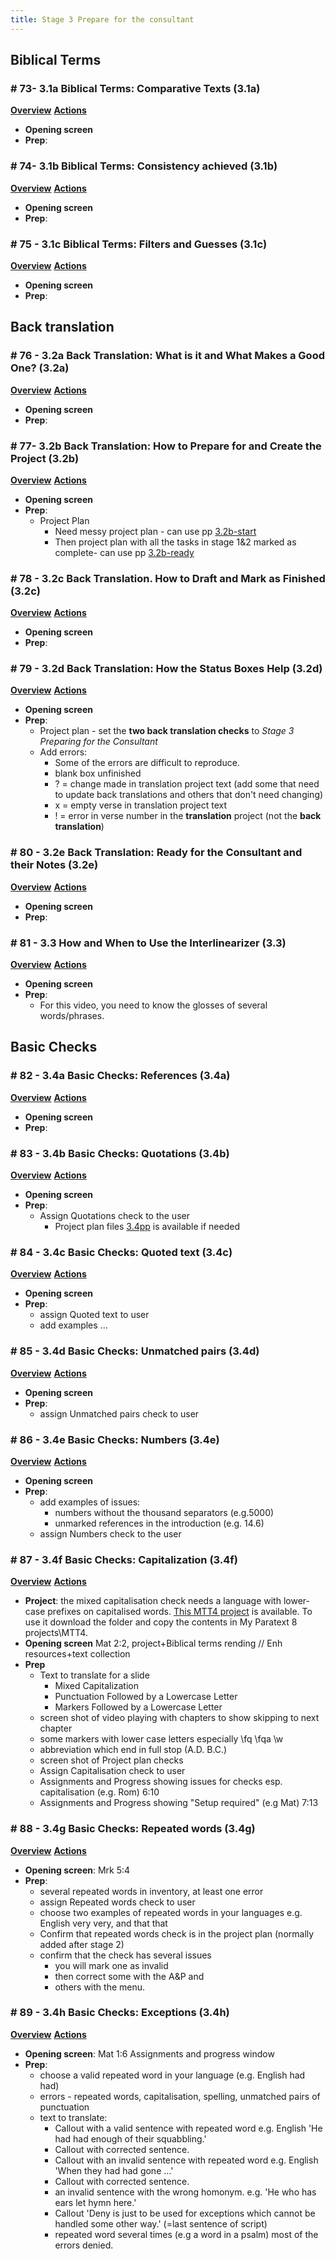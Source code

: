 ```yaml
---
title: Stage 3 Prepare for the consultant
---
```

## Biblical Terms

### \# 73- 3.1a	Biblical Terms: Comparative Texts (3.1a)
[**Overview**](https://drive.google.com/file/d/1ChMwYAlpddW3ImuNg07k8MnHzZsXJjp0/view?usp=sharing) [**Actions**](https://drive.google.com/file/d/1FmERTYoItLWt5H_CbSX2BryQ9y3I8jnz/view?usp=sharing)  
- **Opening screen**  
- **Prep**: 

### \# 74- 3.1b	Biblical Terms: Consistency achieved (3.1b)
[**Overview**](https://drive.google.com/file/d/1bKh8vATiNrlMKznJtoKLznsZfLCmGvDz/view?usp=sharing) [**Actions**](https://drive.google.com/file/d/1qR0lWyNK5zP1jK3_AAvhlMoEpfjCwRdL/view?usp=sharing)  
- **Opening screen**  
- **Prep**: 

### \# 75 - 3.1c	Biblical Terms: Filters and Guesses (3.1c)
[**Overview**](https://drive.google.com/file/d/1Fh2F1HSnMGwEjc2KQFB3cs4zxc_v1F3L/view?usp=sharing) [**Actions**](https://drive.google.com/file/d/1RWskQaEri25NF2gUjim-tSYHJCiGiDv6/view?usp=sharing)  
- **Opening screen**  
- **Prep**: 

## Back translation

### \# 76 - 3.2a	Back Translation: What is it and What Makes a Good One? (3.2a)
[**Overview**](https://drive.google.com/file/d/1Ut4Fi3xewOMpIYfPqv0CrTiPXSlvahOH/view?usp=sharing) [**Actions**](https://drive.google.com/file/d/1B5eEMZbmI5ovdsg8dolub8AFKc8m6jOw/view?usp=sharing)  
- **Opening screen**  
- **Prep**: 

### \# 77- 3.2b	Back Translation: How to Prepare for and Create the Project (3.2b)
[**Overview**](https://drive.google.com/file/d/1Ut4Fi3xewOMpIYfPqv0CrTiPXSlvahOH/view?usp=sharing) [**Actions**](https://drive.google.com/file/d/1B5eEMZbmI5ovdsg8dolub8AFKc8m6jOw/view?usp=sharing)  
- **Opening screen**  
- **Prep**: 
  - Project Plan
      - Need messy project plan - can use pp [3.2b-start](https://drive.google.com/file/d/1JKaOv2CoYQbVCjnMlLUfJ8BQKxxyR1fo/view?usp=sharing)
      - Then project plan with all the tasks in stage 1&2 marked as complete- can use pp [3.2b-ready](https://drive.google.com/file/d/1ermidSwoEXT0DLPlkfZcwYOSHd65hq4j/view?usp=sharing)

### \# 78 - 3.2c	Back Translation. How to Draft and Mark as Finished (3.2c)
[**Overview**](https://drive.google.com/file/d/14yVZ78lDv6CV0hGUY-0bf2lMx2JJOcB-/view?usp=sharing) [**Actions**](https://drive.google.com/file/d/1w33FriBe0YoxqakcQ11-PxxvHUr9UTam/view?usp=sharing)  
- **Opening screen**  
- **Prep**: 

### \# 79 - 3.2d	Back Translation: How the Status Boxes Help (3.2d)
[**Overview**](https://drive.google.com/file/d/1rR3nng9cp73zHRJ0kR6HUyW9MaYaxRCj/view?usp=sharing) [**Actions**](https://drive.google.com/file/d/189aC-9d30QC-7sfEBnRXDMvGw8axVG1g/view?usp=sharing)  
- **Opening screen**  
- **Prep**: 
  - Project plan - set the **two back translation checks** to *Stage 3 Preparing for the Consultant*
  - Add errors:
      - Some of the errors are difficult to reproduce.
      - blank box unfinished
      - ? = change made in translation project text (add some that need to update back translations and others that don't need changing)
      - x = empty verse in translation project text
      - ! = error in verse number in the **translation** project (not the **back translation**)
### \# 80 - 3.2e	Back Translation: Ready for the Consultant and their Notes (3.2e)
[**Overview**](https://drive.google.com/file/d/1h0u3gWIrjZ9Y5CU6SB3XyphkZ6kUGrUz/view?usp=sharing) [**Actions**](https://drive.google.com/file/d/1_S2ABiwvdD3j9lGPJM1GAvWJJsD9XZSR/view?usp=sharing)  
- **Opening screen**  
- **Prep**: 

### \# 81 - 3.3	How and When to Use the Interlinearizer (3.3)
[**Overview**](https://drive.google.com/file/d/1Fdb2d350wJpfHEJHuD2IqyTs7nKOZk6E/view?usp=sharing) [**Actions**](https://drive.google.com/file/d/1GODfpqGxCiNJ9iP2-IxhhPRhvTuHAMoG/view?usp=sharing)  
- **Opening screen**  
- **Prep**: 
  - For this video, you need to know the glosses of several words/phrases.  

## Basic Checks
### \# 82 - 3.4a	Basic Checks: References (3.4a)
[**Overview**](https://drive.google.com/file/d/1vSEa7hlKoQ6GYwynVjRXW4p5CZDQdnPO/view?usp=sharing) [**Actions**](https://drive.google.com/file/d/1w5jn5agAbs28U4_mEiGHOkNI9NktPZdE/view?usp=sharing)  
- **Opening screen**  
- **Prep**: 

### \# 83 - 3.4b	Basic Checks: Quotations (3.4b)
[**Overview**](https://drive.google.com/file/d/1w-itplqXiLbBsgvzWnnA09YSdNomB0CB/view?usp=sharing) [**Actions**](https://drive.google.com/file/d/1NZ98kX0JeVBqsAMV3JxtrlQgBnecUEPD/view?usp=sharing)  
- **Opening screen**  
- **Prep**: 
  - Assign Quotations check to the user 
    - Project plan files [3.4pp](https://drive.google.com/file/d/1tmfbgHybaw157SO5Tt0MqVJEABVKWgc4/view?usp=sharing) is available if needed

### \# 84 - 3.4c	Basic Checks: Quoted text (3.4c)
[**Overview**](https://drive.google.com/file/d/1Gw9rKcF3qOu_y12EbqLj_JHNsaTeQp4w/view?usp=sharing) [**Actions**](https://drive.google.com/file/d/15c4-ALpfWi_iRbfNUJYFBrTf_0d_lSaJ/view?usp=sharing)  
- **Opening screen**  
- **Prep**: 
  - assign Quoted text to user
  - add examples ...

### \# 85 - 3.4d	Basic Checks: Unmatched pairs (3.4d)
[**Overview**](https://drive.google.com/file/d/18wCMrtnkP2a4b2ILcB9ooixrpKNuIMON/view?usp=sharing) [**Actions**](https://drive.google.com/file/d/1ciraE3iwbLmCKJ7BIbD3bXEZBPUyveam/view?usp=sharing)  
- **Opening screen**  
- **Prep**: 
  - assign Unmatched pairs check to user
### \# 86 - 3.4e	Basic Checks: Numbers (3.4e)
[**Overview**](https://drive.google.com/file/d/18wCMrtnkP2a4b2ILcB9ooixrpKNuIMON/view?usp=sharing) [**Actions**](https://drive.google.com/file/d/1ciraE3iwbLmCKJ7BIbD3bXEZBPUyveam/view?usp=sharing)  
- **Opening screen**  
- **Prep**: 
  - add examples of issues: 
    - numbers without the thousand separators (e.g.5000)
    - unmarked references in the introduction (e.g. 14.6)
  - assign Numbers check to the user
### \# 87 - 3.4f	Basic Checks: Capitalization (3.4f)
[**Overview**](https://drive.google.com/file/d/1dvBSp4QBfouYT4lIfXcWfWLhckZEFZvr/view?usp=sharing) [**Actions**](https://drive.google.com/file/d/1rzvU3DKCVp3DFHcTk3BC7ZjEuB-0_O-N/view?usp=sharing)
- **Project**: the mixed capitalisation check needs a language with lower-case prefixes on capitalised words. [This MTT4 project](https://drive.google.com/file/d/1rzvU3DKCVp3DFHcTk3BC7ZjEuB-0_O-N/view?usp=sharing) is available. To use it download the folder and copy the contents in My Paratext 8 projects\MTT4.
- **Opening screen** Mat 2:2, project+Biblical terms rending // Enh resources+text collection
- **Prep**
  - Text to translate for a slide
    - Mixed Capitalization   
    - Punctuation Followed by a Lowercase Letter  
    - Markers Followed by a Lowercase Letter  
  - screen shot of video playing with chapters to show skipping to next chapter
  - some markers with lower case letters especially \fq \fqa \w
  - abbreviation which end in full stop (A.D. B.C.)
  - screen shot of Project plan checks
  - Assign Capitalisation check to user
  - Assignments and Progress showing issues for checks esp. capitalisation (e.g. Rom)  6:10
  - Assignments and Progress showing "Setup required" (e.g Mat) 7:13
  




### \# 88 - 3.4g	Basic Checks: Repeated words (3.4g)
[**Overview**](https://drive.google.com/file/d/1C0Va9FWFx60XKscZM89ix53AjUJK2ouI/view?usp=sharing) [**Actions**](https://drive.google.com/file/d/1eyVLubvmbvUbaHt7fPul-aNtJvC9B02c/view?usp=sharing)  
- **Opening screen**:  Mrk 5:4
- **Prep**: 
  - several repeated words in inventory, at least one error
  - assign Repeated words check to user
   - choose two examples of repeated words in your languages e.g. English very very, and that that
   - Confirm that repeated words check is in the project plan (normally added after stage 2) 
   - confirm that the check has several issues 
      - you will mark one as invalid
      - then correct some with the A&P and 
      - others with the menu.


### \# 89 - 3.4h	Basic Checks: Exceptions (3.4h)
[**Overview**](https://drive.google.com/file/d/1s12IOmvhGnB9kJ68B2AuJQoJIoTkKwEp/view?usp=sharing) [**Actions**](https://drive.google.com/file/d/1lyh2hi9kg27NHzdXmenEeW3IvahgoTaM/view?usp=sharing)  
- **Opening screen**: Mat 1:6 Assignments and progress window 
- **Prep**: 
   - choose a valid repeated word in your language (e.g. English had had)
   - errors - repeated words, capitalisation, spelling, unmatched pairs of punctuation
   -  text to translate:
      - Callout with a valid sentence with repeated word e.g. English 'He had had enough of their squabbling.'
      - Callout with corrected sentence.
      - Callout with an invalid sentence with repeated word e.g. English 'When they had had gone ...'
      - Callout with corrected sentence.
      - an invalid sentence with the wrong homonym. e.g. 'He who has ears let hymn here.'
      - Callout 'Deny is just to be used for exceptions which cannot be handled some other way.' (=last sentence of script)
      - repeated word several times (e.g a word in a psalm) most of the errors denied. 


